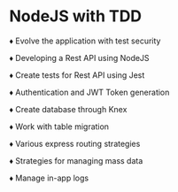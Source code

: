 # NodeJS with TDD

♦ Evolve the application with test security

♦ Developing a Rest API using NodeJS

♦ Create tests for Rest API using Jest

♦ Authentication and JWT Token generation

♦ Create database through Knex

♦ Work with table migration

♦ Various express routing strategies

♦ Strategies for managing mass data

♦ Manage in-app logs
